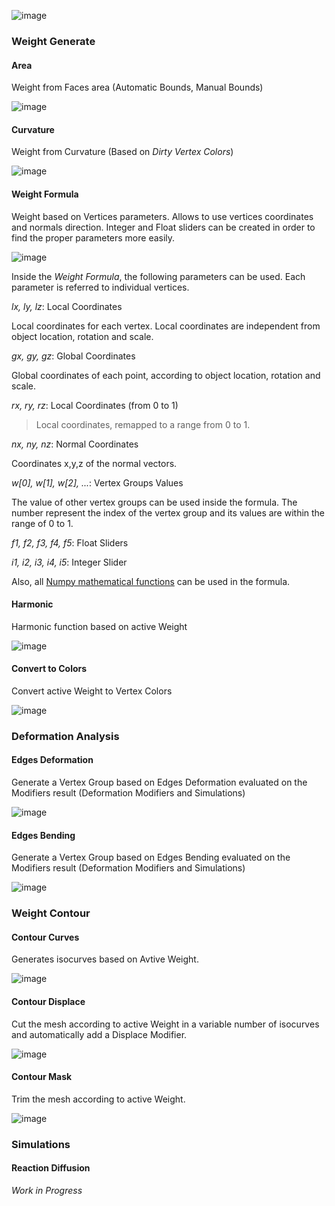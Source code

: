 ![image](http://alessandrozomparelli.com/tissue/Tissue%20Tools%20-%20Weight%20Paint.jpg)

### Weight Generate

#### Area
Weight from Faces area (Automatic Bounds, Manual Bounds)

![image](http://alessandrozomparelli.com/tissue/Weight%20-%20Area.jpg)

#### Curvature
Weight from Curvature (Based on *Dirty Vertex Colors*)

![image](http://alessandrozomparelli.com/tissue/Weight%20-%20Curvature.jpg)

#### Weight Formula
Weight based on Vertices parameters.
Allows to use vertices coordinates and normals direction. Integer and Float sliders can be created in order to find the proper parameters more easily.

![image](http://alessandrozomparelli.com/tissue/Weight%20-%20Formula.jpg)

Inside the _Weight Formula_, the following parameters can be used. Each parameter is referred to individual vertices.

_lx, ly, lz_: Local Coordinates

Local coordinates for each vertex. Local coordinates are independent from object location, rotation and scale.

_gx, gy, gz_: Global Coordinates

Global coordinates of each point, according to object location, rotation and scale. 

_rx, ry, rz_: Local Coordinates (from 0 to 1)

> Local coordinates, remapped to a range from 0 to 1.

_nx, ny, nz_: Normal Coordinates

Coordinates x,y,z of the normal vectors.

_w[0], w[1], w[2], ..._: Vertex Groups Values

The value of other vertex groups can be used inside the formula. The number represent the index of the vertex group and its values are within the range of 0 to 1. 

_f1, f2, f3, f4, f5_: Float Sliders

_i1, i2, i3, i4, i5_: Integer Slider

Also, all [Numpy mathematical functions](https://docs.scipy.org/doc/numpy-1.13.0/reference/routines.math.html) can be used in the formula.

#### Harmonic
Harmonic function based on active Weight

![image](http://alessandrozomparelli.com/tissue/Weight%20-%20Harmonic.jpg)

#### Convert to Colors
Convert active Weight to Vertex Colors

![image](http://alessandrozomparelli.com/tissue/Weight%20-%20Colors.jpg)

### Deformation Analysis

#### Edges Deformation
Generate a Vertex Group based on Edges Deformation evaluated on the Modifiers result (Deformation Modifiers and Simulations)

![image](http://alessandrozomparelli.com/tissue/Weight%20-%20Edges%20Deformation.jpg)

#### Edges Bending
Generate a Vertex Group based on Edges Bending evaluated on the Modifiers result (Deformation Modifiers and Simulations)

![image](http://alessandrozomparelli.com/tissue/Weight%20-%20Edges%20Bending.jpg)

### Weight Contour

#### Contour Curves
Generates isocurves based on Avtive Weight.

![image](http://alessandrozomparelli.com/tissue/Contour%20-%20Curves.jpg)

#### Contour Displace
Cut the mesh according to active Weight in a variable number of isocurves and automatically add a Displace Modifier.

![image](http://alessandrozomparelli.com/tissue/Contour%20-%20Displace.jpg)

#### Contour Mask
Trim the mesh according to active Weight. 

![image](http://alessandrozomparelli.com/tissue/Contour%20-%20Mask.jpg)

### Simulations

#### Reaction Diffusion
*Work in Progress* 